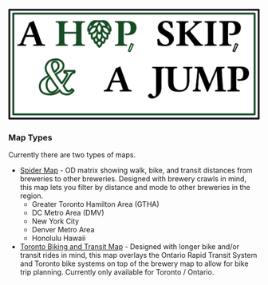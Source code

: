 ![A Hop, Skip, & A Jump](./Graphics/LogoE.png)

### Map Types
Currently there are two types of maps.
- [Spider Map](https://CrepuscularCremini.github.io/HopSkipJump/SpiderMap/spider.html) - OD matrix showing walk, bike, and transit distances from breweries to other breweries. Designed with brewery crawls in mind, this map lets you filter by distance and mode to other breweries in the region.
  - Greater Toronto Hamilton Area (GTHA)
  - DC Metro Area (DMV)
  - New York City
  - Denver Metro Area
  - Honolulu Hawaii
- [Toronto Biking and Transit Map](https://crepuscularcremini.github.io/HopSkipJump/ActiveMap/index.html) - Designed with longer bike and/or transit rides in mind, this map overlays the Ontario Rapid Transit System and Toronto bike systems on top of the brewery map to allow for bike trip planning. Currently only available for Toronto / Ontario.
